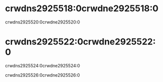 # crwdns2925518:0crwdne2925518:0

crwdns2925520:0crwdne2925520:0

# crwdns2925522:0crwdne2925522:0

crwdns2925524:0crwdne2925524:0

crwdns2925526:0crwdne2925526:0